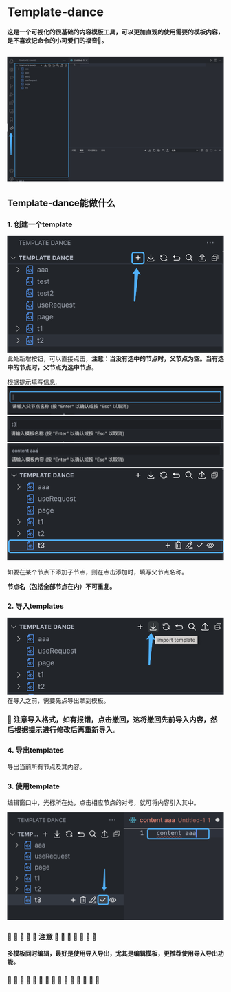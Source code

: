 # Template-dance

**这是一个可视化的很基础的内容模板工具，可以更加直观的使用需要的模板内容，是不喜欢记命令的小可爱们的福音🎉️。**

![alt text](images/1.jpg)
---

## Template-dance能做什么

### 1. 创建一个template
![alt text](images/add1.jpg)
此处新增按钮，可以直接点击，**注意：当没有选中的节点时，父节点为空。当有选中的节点时，父节点为选中节点**。

根据提示填写信息.
![alt text](images/add2.png)
![alt text](images/add3.png)
![alt text](images/add4.png)
![alt text](images/add5.png)


如要在某个节点下添加子节点，则在点击添加时，填写父节点名称。

**节点名（包括全部节点在内）不可重复。**

### 2. 导入templates
![alt text](images/import1.png)
在导入之前，需要先点导出拿到模板。

### 🚧 **注意导入格式，如有报错，点击撤回，这将撤回先前导入内容，然后根据提示进行修改后再重新导入。**

### 4. 导出templates

导出当前所有节点及其内容。

### 3. 使用template

编辑窗口中，光标所在处，点击相应节点的对号，就可将内容引入其中。

![alt text](images/do1.png)

### 🚧 🚧 🚧 🚧 🚧 **注意** 🚧 🚧 🚧 🚧 🚧 🚧 🚧 
**多模板同时编辑，最好是使用导入导出，尤其是编辑模板，更推荐使用导入导出功能。**
### 🚧 🚧 🚧 🚧 🚧 🚧 🚧 🚧 🚧 🚧 🚧 🚧 🚧 🚧 🚧 
